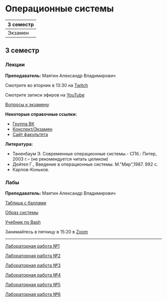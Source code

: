 # Операционные системы

|3 семестр|
|---|
|Экзамен|

## 3 семестр
### Лекции

**Преподаватель:** Маятин Александр Владимирович

Смотрите во вторник в 13:30 на [Twitch](https://www.twitch.tv/mayatin)

Смотрите записи эфиров на [YouTube](https://www.youtube.com/c/alexandermayatin)

[Вопросы к экзамену](../Files/OS/OS_Exam.pdf)

**Некоторые справочные ссылки:**

* [Группа ВК](https://vk.com/mayatin)
* [Конспект/Экзамен](https://docs.google.com/document/d/1ywCeuZLNm8hPLbIRfp_qVuOgFM0a5x0MwR1ST97T6yM/edit)
* [Сайт факультета](https://fitp.itmo.ru)

**Литература:** 
* Таненбаум Э. Современные операционные системы.- СПб.: Питер, 2003 г.– (не рекомендуется читать целиком)
* Дейтел Г., Введение в операционные системы. М.&quot;Мир&quot;,1987. 992 с.
* Карпов-Коньков.


### Лабы

**Преподаватель:** Маятин Александр Владимирович

[Таблица с баллами](https://docs.google.com/spreadsheets/d/1n9YydxIeP9eLmR3dSG5WHvcDCj82FvZ2w8F5NztQ8YM/edit#gid=0)

[Образ системы](https://yadi.sk/d/d48ND4ylz_-0pA?w=1)

[Учебник по Bash](https://www.opennet.ru/docs/RUS/bash_scripting_guide/)

Занимайтесь в пятницу в 15:20 в [Zoom](https://us02web.zoom.us/j/8322383175)

---

[Лабораторная работа №1](../Files/OS/OS_Lab1.pdf)

[Лабораторная работа №2](../Files/OS/OS_Lab2.pdf)

[Лабораторная работа №3](../Files/OS/OS_Lab3.pdf)

[Лабораторная работа №4](../Files/OS/OS_Lab4.pdf)

[Лабораторная работа №5](../Files/OS/OS_Lab5.pdf)

[Лабораторная работа №6](../Files/OS/OS_Lab6.pdf)
